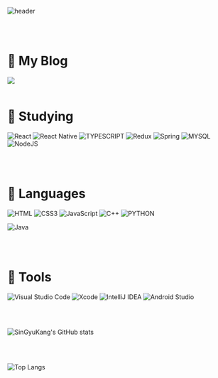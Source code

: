 ![header](https://capsule-render.vercel.app/api?type=wave&color=auto&height=300&section=header&text=singyuKang%20&fontSize=90)

<br />
<br />

# 💬 My Blog
<a href="https://singyukang.tistory.com/"><img src="https://img.shields.io/badge/blog-3DDC84?style=flat-square&logo=Blogger&logoColor=white"/></a>
<br />
<br />

# 🔭 Studying
![React](https://img.shields.io/badge/react-%2320232a.svg?style=for-the-badge&logo=react&logoColor=%2361DAFB)
![React Native](https://img.shields.io/badge/react_native-%2320232a.svg?style=for-the-badge&logo=react&logoColor=%2361DAFB)
![TYPESCRIPT](https://img.shields.io/badge/TypeScript-007ACC?style=for-the-badge&logo=typescript&logoColor=white)
![Redux](https://img.shields.io/badge/redux-%23593d88.svg?style=for-the-badge&logo=redux&logoColor=white)
![Spring](https://img.shields.io/badge/spring-%236DB33F.svg?style=for-the-badge&logo=spring&logoColor=white)
![MYSQL](https://img.shields.io/badge/MySQL-00000F?style=for-the-badge&logo=mysql&logoColor=white)
![NodeJS](https://img.shields.io/badge/node.js-6DA55F?style=for-the-badge&logo=node.js&logoColor=white)

<br />
<br />


# 🌱 Languages
![HTML](https://img.shields.io/badge/HTML-239120?style=for-the-badge&logo=html5&logoColor=white)
![CSS3](https://img.shields.io/badge/CSS-239120?&style=for-the-badge&logo=css3&logoColor=white)
![JavaScript](https://img.shields.io/badge/javascript-%23323330.svg?style=for-the-badge&logo=javascript&logoColor=%23F7DF1E)
  ![C++](https://img.shields.io/badge/c++-%2300599C.svg?style=for-the-badge&logo=c%2B%2B&logoColor=white)
  ![PYTHON](https://img.shields.io/badge/Python-3776AB?style=for-the-badge&logo=python&logoColor=white)
  
  ![Java](https://img.shields.io/badge/java-%23ED8B00.svg?style=for-the-badge&logo=java&logoColor=white)
  
<br />
<br />




# 💬 Tools
![Visual Studio Code](https://img.shields.io/badge/Visual%20Studio%20Code-0078d7.svg?style=for-the-badge&logo=visual-studio-code&logoColor=white)
![Xcode](https://img.shields.io/badge/Xcode-007ACC?style=for-the-badge&logo=Xcode&logoColor=white)
![IntelliJ IDEA](https://img.shields.io/badge/IntelliJIDEA-000000.svg?style=for-the-badge&logo=intellij-idea&logoColor=white)
![Android Studio](https://img.shields.io/badge/Android%20Studio-3DDC84.svg?style=for-the-badge&logo=android-studio&logoColor=white)

<br />
<br />

![SinGyuKang's GitHub stats](https://github-readme-stats.vercel.app/api?username=singyuKang&show_icons=true&theme=tokyonight)



<br />
<br />

![Top Langs](https://github-readme-stats.vercel.app/api/top-langs/?username=singyuKang&layout=compact&theme=tokyonight)



<!--
**singyuKang/singyuKang** is a ✨ _special_ ✨ repository because its `README.md` (this file) appears on your GitHub profile.

Here are some ideas to get you started:

https://dev.to/envoy_/150-badges-for-github-pnk //img

- 🔭 I’m currently working on ...
- 🌱 I’m currently learning ...
- 👯 I’m looking to collaborate on ...
- 🤔 I’m looking for help with ...
- 💬 Ask me about ...
- 📫 How to reach me: ...
- 😄 Pronouns: ...
- ⚡ Fun fact: ...
-->
